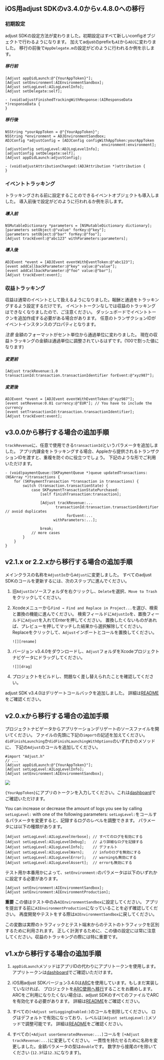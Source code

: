 ## iOS用adjust SDKのv3.4.0からv.4.8.0への移行

### 初期設定

adjust SDKの設定方法が変わりました。初期設定はすべて新しいconfigオブジェクトで行わるようになります。
加えてadjustのprefixも`AI`から`ADJ`に変わりました。
移行の前後で`AppDelegate.m`の設定がどのように行われるか例を示します。

##### 移行前

```objc
[Adjust appDidLaunch:@"{YourAppToken}"];
[Adjust setEnvironment:AIEnvironmentSandbox];
[Adjust setLogLevel:AILogLevelInfo];
[Adjust setDelegate:self];

- (void)adjustFinishedTrackingWithResponse:(AIResponseData *)responseData {
}
```

##### 移行後

```objc
NSString *yourAppToken = @"{YourAppToken}";
NSString *environment = ADJEnvironmentSandbox;
ADJConfig *adjustConfig = [ADJConfig configWithAppToken:yourAppToken
                                            environment:environment];
[adjustConfig setLogLevel:ADJLogLevelInfo];
[adjustConfig setDelegate:self];
[Adjust appDidLaunch:adjustConfig];

- (void)adjustAttributionChanged:(ADJAttribution *)attribution {
}
```

### イベントトラッキング

トラッキングされる前に設定することのできるイベントオブジェクトも導入しました。
導入前後で設定がどのように行われるか例を示します。

##### 導入前

```objc
NSMutableDictionary *parameters = [NSMutableDictionary dictionary];
[parameters setObject:@"value" forKey:@"key"];
[parameters setObject:@"bar" forKey:@"foo"];
[Adjust trackEvent:@"abc123" withParameters:parameters];
```

##### 導入後

```objc
ADJEvent *event = [ADJEvent eventWithEventToken:@"abc123"];
[event addCallbackParameter:@"key" value:@"value"];
[event addCallbackParameter:@"foo" value:@"bar"];
[Adjust trackEvent:event];
```

### 収益トラッキング

収益は通常のイベントとして扱えるようになりました。報酬と通過をトラッキングするよう設定するだけです。
イベントトークンなしでは収益のトラッキングはできなくなりましたので、ご注意ください。
ダッシュボードでイベントトークンを追加作成する必要がある場合があります。
任意のトランザクションIDがイベントインスタンスのプロパティとなります。

*注意* 金額のフォーマットがセント単位から通過単位に変わりました。
現在の収益トラッキングの金額は通過単位に調整されているはずです。(100で割った値になります)

##### 変更前

```objc
[Adjust trackRevenue:1.0 transactionId:transaction.transactionIdentifier forEvent:@"xyz987"];
```

##### 変更後

```objc
ADJEvent *event = [ADJEvent eventWithEventToken:@"xyz987"];
[event setRevenue:0.01 currency:@"EUR"]; // You have to include the currency
[event setTransactionId:transaction.transactionIdentifier];
[Adjust trackEvent:event];
```

## v3.0.0から移行する場合の追加手順

`trackRevenue`に、任意で使用できる`transactionId`というパラメータを追加しました。
アプリ内課金をトラッキングする場合、Appleから提供されるトランザクションIDを渡すと、重複を防ぐのに役立つでしょう。
下記のような形でご利用いただけます。

```objc
- (void)paymentQueue:(SKPaymentQueue *)queue updatedTransactions:(NSArray *)transactions {
    for (SKPaymentTransaction *transaction in transactions) {
        switch (transaction.transactionState) {
            case SKPaymentTransactionStatePurchased:
                [self finishTransaction:transaction];

                [Adjust trackRevenue:...
                       transactionId:transaction.transactionIdentifier // avoid duplicates
                            forEvent:...
                      withParameters:...];

                break;
            // more cases
        }
    }
}
```

## v2.1.x or 2.2.xから移行する場合の追加手順

メインクラスの名称を`AdjustIo`から`Adjust`に変更しました。
すべてのadjust SDKのコールを更新するには、次のステップに進んでください。

1. 旧`AdjustIo`ソースフォルダを右クリックし、`Delete`を選択、`Move to Trash`をクリックしてください。

2. Xcodeメニューから`Find → Find and Replace in Project...`を選び、検索と置換の機能に進んでください。
   検索フィールドに`AdjustIo`を、置換フィールドに`Adjust`を入れてEnterを押してください。
   置換したくないものがあれば、プレビューを押してマッチした結果から選択解除してください。
   Replaceをクリックして、`Adjust`インポートとコールを置換してください。
   
       ![][rename]

3. バージョン v3.4.0をダウンロードし、`Adjust`フォルダをXcodeプロジェクトナビゲータにドラッグしてください。

       ![][drag]

4. プロジェクトをビルドし、問題なく差し替えられたことを確認してください。

adjust SDK v3.4.0はデリゲートコールバックを追加しました。
詳細は[README]をご確認ください。

## v2.0.xから移行する場合の追加手順

プロジェクトナビゲータからアプリケーションデリゲートのソースファイルを開いてください。
ファイルの先頭に下記の`import`の記述を加えてください。
`didFinishLaunching`か`didFinishLaunchingWithOptions`のいずれかのメソッドに、
下記の`Adjust`のコールを追加してください。

```objc
#import "Adjust.h"
// ...
[Adjust appDidLaunch:@"{YourAppToken}"];
[Adjust setLogLevel:AILogLevelInfo];
[Adjust setEnvironment:AIEnvironmentSandbox];
```
![][delegate]

`{YourAppToken}`にアプリのトークンを入力してください。これは[dashboard]でご確認いただけます。

You can increase or decrease the amount of logs you see by calling
`setLogLevel:` with one of the following parameters:
`setLogLevel:`をコールするパラメータを変更すると、記録するログのレベルを調整できます。
パラメータには以下の種類があります。

```objc
[Adjust setLogLevel:AILogLevelVerbose]; // すべてのログを有効にする
[Adjust setLogLevel:AILogLevelDebug];   // より詳細なログを記録する
[Adjust setLogLevel:AILogLevelInfo];    // デフォルト
[Adjust setLogLevel:AILogLevelWarn];    // infoのログを無効にする
[Adjust setLogLevel:AILogLevelError];   // warningも無効にする
[Adjust setLogLevel:AILogLevelAssert];  // errorも無効にする
```

テスト用か本番用かによって、`setEnvironment:`のパラメータは以下のいずれかに設定する必要があります。

```objc
[Adjust setEnvironment:AIEnvironmentSandbox];
[Adjust setEnvironment:AIEnvironmentProduction];
```

**重要** この値はテスト中のみ`AIEnvironmentSandbox`に設定してください。
アプリを提出する前に`AIEnvironmentProduction`になっていることを必ず確認してください。
再度開発やテストをする際は`AIEnvironmentSandbox`に戻してください。

この変数は実際のトラフィックとテスト端末からのテストのトラフィックを区別するために利用されます。
正しく計測するために、この値の設定には常に注意してください。収益のトラッキングの際には特に重要です。

## v1.xから移行する場合の追加手順

1. `appDidLaunch`メソッドはアプリIDの代わりにアプリトークンを使用します。
   アプリトークンは[dashboard]でご確認いただけます。

2. iOS用adjust SDKバージョン3.4.0は[ARC][arc]を使用しています。もしまだ実装していなければ、
   プロジェクトを[ARC使用へ移行][transition]することをお薦めします。
   ARCをご利用になりたくない場合は、adjust SDKのすべてのファイルでARCを有効化する必要があります。
   詳細は[README]をご確認ください。

3. すべての`[+Adjust setLoggingEnabled:]`のコールを削除してください。
   ログはデフォルトで有効になっており、レベルは`[Adjust setLogLevel:]`メソッドで調整可能です。
   詳細は[README]をご確認ください。

4. すべての`[+Adjust userGeneratedRevenue:...]`コールを
   `[+Adjust trackRevenue:...]`に変更してください。
   一貫性を持たせるために名称を変更しました。金額パラメータの型は`double`です。
   数字から接尾の`f`を除いてください (`12.3f`は`12.3`になります)。

[README]: ../README.md
[rename]: https://raw.github.com/adjust/sdks/master/Resources/ios/rename.png
[drag]: https://raw.github.com/adjust/sdks/master/Resources/ios/drag3.png
[delegate]: https://raw.github.com/adjust/sdks/master/Resources/ios/delegate3.png
[arc]: http://en.wikipedia.org/wiki/Automatic_Reference_Counting
[transition]: http://developer.apple.com/library/mac/#releasenotes/ObjectiveC/RN-TransitioningToARC/Introduction/Introduction.html
[dashboard]: http://adjust.com
